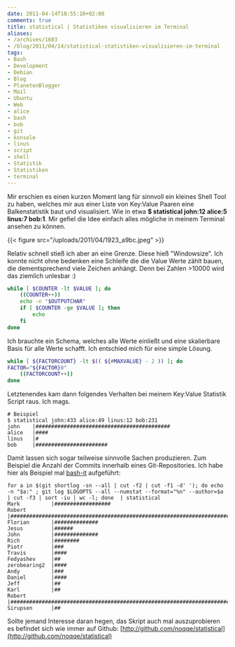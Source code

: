 ```yaml
---
date: 2011-04-14T18:55:10+02:00
comments: true
title: statistical | Statistiken visualisieren im Terminal
aliases:
- /archives/1603
- /blog/2011/04/14/statistical-statistiken-visualisieren-im-terminal
tags:
- Bash
- Development
- Debian
- Blog
- PlanetenBlogger
- Mail
- Ubuntu
- Web
- alice
- bash
- bob
- git
- konsole
- linus
- script
- shell
- Statistik
- Statistiken
- terminal
---
```


Mir erschien es einen kurzen Moment lang für sinnvoll ein kleines Shell
Tool zu haben, welches mir aus einer Liste von Key:Value Paaren eine
Balkenstatistik baut und visualisiert. Wie in etwa **$ statistical john:12
alice:5 linus:7 bob:1**. Mir gefiel die Idee einfach alles mögliche in
meinem Terminal ansehen zu können.

{{< figure src="/uploads/2011/04/1923_a9bc.jpeg" >}}

Relativ schnell stieß ich aber an eine Grenze. Diese hieß "Windowsize". Ich
konnte nicht ohne bedenken eine Schleife die die Value Werte zählt bauen,
die dementsprechend viele Zeichen anhängt. Denn bei Zahlen >10000 wird das
ziemlich unlesbar :)

``` bash
while [ $COUNTER -lt $VALUE ]; do
    ((COUNTER++))
    echo -n "$OUTPUTCHAR"
    if [ $COUNTER -ge $VALUE ]; then
        echo
    fi
done
```

Ich brauchte ein Schema, welches alle Werte einließt und eine skalierbare
Basis für alle Werte schafft. Ich entschied mich für eine simple Lösung.

``` bash
while [ ${FACTORCOUNT} -lt $(( ${#MAXVALUE} - 2 )) ]; do
FACTOR="${FACTOR}0"
    ((FACTORCOUNT++))
done
```

Letztenendes kam dann folgendes Verhalten bei meinem Key:Value Statistik
Script raus. Ich mags.

    # Beispiel
    $ statistical john:433 alice:49 linus:12 bob:231
    john    |###########################################
    alice   |####
    linus   |#
    bob     |#######################

Damit lassen sich sogar teilweise sinnvolle Sachen produzieren. Zum
Beispiel die Anzahl der Commits innerhalb eines Git-Repositories. Ich habe
hier als Beispiel mal [bash-it](http://github.com/revans/bash-it)
aufgeführt:

    for a in $(git shortlog -sn --all | cut -f2 | cut -f1 -d' '); do echo -n "$a:" ; git log $LOGOPTS --all --numstat --format="%n" --author=$a | cut -f3 | sort -iu | wc -l; done  | statistical
    Mark          |##################
    Robert        |#########################################################################
    Florian       |##############
    Jesus         |######
    John          |##############
    Rich          |########
    Piotr         |###
    Travis        |####
    Fedyashev     |##
    zerobearing2  |####
    Andy          |###
    Daniel        |####
    Jeff          |##
    Karl          |##
    Robert        |#########################################################################
    Sirupsen      |##

Sollte jemand Interesse daran hegen, das Skript auch mal auszuprobieren es
befindet sich wie immer auf Github:
[http://github.com/noqqe/statistical](http://github.com/noqqe/statistical)
